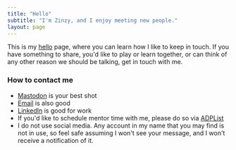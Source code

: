 ```yaml
---
title: "Hello"
subtitle: "I'm Zinzy, and I enjoy meeting new people."
layout: page
---
```

This is my [hello](https://alastairjohnston.com/introducing-hello-pages/) page, where you can learn how I like to keep in touch. If you have something to share, you'd like to play or learn together, or can think of any other reason we should be talking, get in touch with me.

### How to contact me
- [Mastodon](https://tech.lgbt/@zinzy) is your best shot
- [Email](/contact) is also good
- [LinkedIn](https://nl.linkedin.com/in/zinzy) is good for work
- If you'd like to schedule mentor time with me, please do so via [ADPList](https://adplist.org/mentors/zinzy-nev-geene)
- I do not use social media. Any account in my name that you may find is not in use, so feel safe assuming I won't see your message, and I won't receive a notification of it.